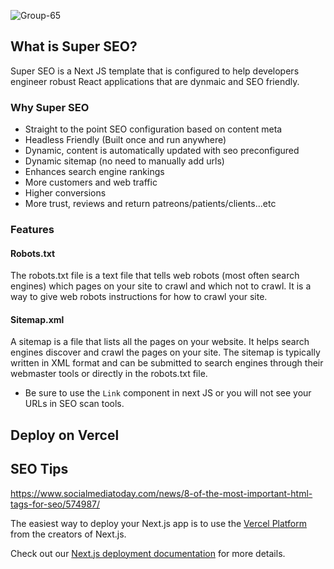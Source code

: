 ![Group-65](https://user-images.githubusercontent.com/44784345/210148707-6ccbab93-6f7f-4e10-9567-a2c192010b55.png)
## What is Super SEO?
Super SEO is a Next JS template that is configured to help developers engineer robust React applications that are dynmaic and SEO friendly.

### Why Super SEO
- Straight to the point SEO configuration based on content meta
- Headless Friendly (Built once and run anywhere)
- Dynamic, content is automatically updated with seo preconfigured
- Dynamic sitemap (no need to manually add urls)
- Enhances search engine rankings
- More customers and web traffic
- Higher conversions
- More trust, reviews and return patreons/patients/clients...etc

### Features

#### Robots.txt
The robots.txt file is a text file that tells web robots (most often search engines) which pages on your site to crawl and which not to crawl. It is a way to give web robots instructions for how to crawl your site.


#### Sitemap.xml
A sitemap is a file that lists all the pages on your website. It helps search engines discover and crawl the pages on your site. The sitemap is typically written in XML format and can be submitted to search engines through their webmaster tools or directly in the robots.txt file.


* Be sure to use the `Link` component in next JS or you will not see your URLs in SEO scan tools.

## Deploy on Vercel

## SEO Tips
https://www.socialmediatoday.com/news/8-of-the-most-important-html-tags-for-seo/574987/

The easiest way to deploy your Next.js app is to use the [Vercel Platform](https://vercel.com/new?utm_medium=default-template&filter=next.js&utm_source=create-next-app&utm_campaign=create-next-app-readme) from the creators of Next.js.

Check out our [Next.js deployment documentation](https://nextjs.org/docs/deployment) for more details.
